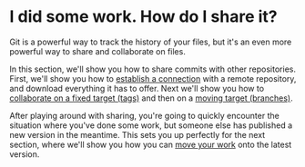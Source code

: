 # I did some work.  How do I share it?

Git is a powerful way to track the history of your files, but it's an even more powerful way to share and collaborate on files.

In this section, we'll show you how to share commits with other repositories.  First, we'll show you how to [establish a connection](Remotes.md) with a remote repository, and download everything it has to offer.  Next we'll show you how to [collaborate on a fixed target (tags)](Tags.md) and then on a [moving target (branches)](Branches.md).

After playing around with sharing, you're going to quickly encounter the situation where you've done some work, but someone else has published a new version in the meantime.  This sets you up perfectly for the next section, where we'll show you how you can [move your work](../Move/README.md) onto the latest version.
